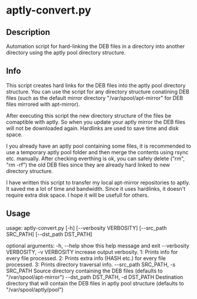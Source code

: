 # aptly-convert.py

## Description

Automation script for hard-linking the DEB files in a directory into another directory using the aptly pool directory structure.

## Info

This script creates hard links for the DEB files into the aptly pool directory structure. You can use the script for any directory structure conatining DEB files (such as the default mirror directory "/var/spool/apt-mirror" for DEB files mirrored with apt-mirror). 

After executing this script the new directory structure of the files be comaptible with aptly.  So when you update your aptly mirror the DEB files will not be downloaded again. Hardlinks are used to save time and disk space. 

I you already have an aptly pool containing some files, it is recommended to use a temporary aptly pool folder and then merge the contents using rsync etc. manually. After checking everthing is ok, you can safely delete ("rm", "rm -rf") the old DEB files since they are already hard linked to new directory structure.

I have written this script to transfer my local apt-mirror repositories to aptly. It saved me a lot of time and bandwidth. Since it uses hardlinks, it doesn't require extra disk space. I hope it will be usefull for others.

## Usage

usage: aptly-convert.py [-h] [--verbosity VERBOSITY] [--src_path SRC_PATH]
                        [--dst_path DST_PATH]

optional arguments:
  -h, --help            show this help message and exit
  --verbosity VERBOSITY, -v VERBOSITY
                        increase output verbosity. 1: Prints info for every
                        file processed. 2: Prints extra info (HASH etc.) for
                        every file processed. 3: Prints directory traversal
                        info.
  --src_path SRC_PATH, -s SRC_PATH
                        Source directory containing the DEB files (defaults to
                        "/var/spool/apt-mirror")
  --dst_path DST_PATH, -d DST_PATH
                        Destination directory that will contain the DEB files
                        in aptly pool structure (defaults to
                        "/var/spool/aptly/pool")
